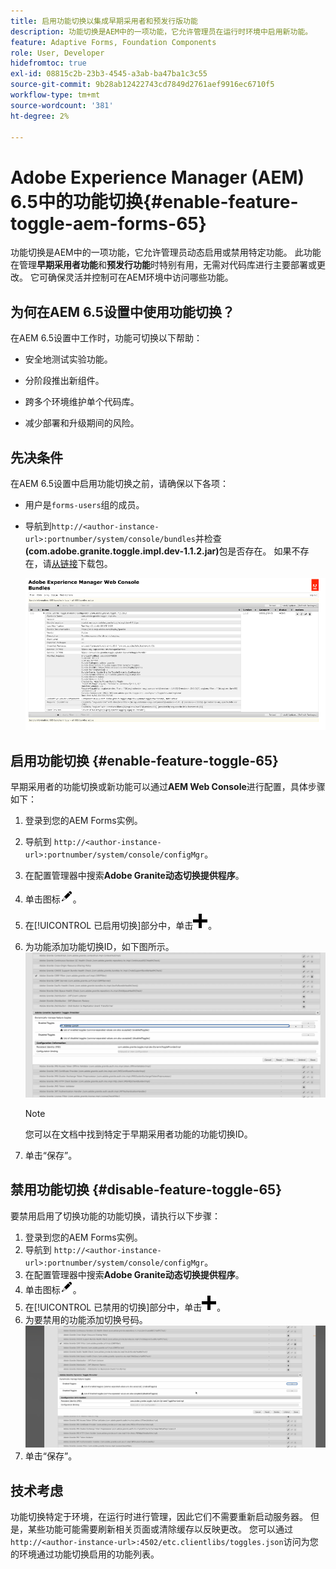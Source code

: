 ```yaml
---
title: 启用功能切换以集成早期采用者和预发行版功能
description: 功能切换是AEM中的一项功能，它允许管理员在运行时环境中启用新功能。
feature: Adaptive Forms, Foundation Components
role: User, Developer
hidefromtoc: true
exl-id: 08815c2b-23b3-4545-a3ab-ba47ba1c3c55
source-git-commit: 9b28ab12422743cd7849d2761aef9916ec6710f5
workflow-type: tm+mt
source-wordcount: '381'
ht-degree: 2%

---
```


# Adobe Experience Manager (AEM) 6.5中的功能切换{#enable-feature-toggle-aem-forms-65}

功能切换是AEM中的一项功能，它允许管理员动态启用或禁用特定功能。 此功能在管理&#x200B;**早期采用者功能**&#x200B;和&#x200B;**预发行功能**&#x200B;时特别有用，无需对代码库进行主要部署或更改。 它可确保灵活并控制可在AEM环境中访问哪些功能。

## 为何在AEM 6.5设置中使用功能切换？

在AEM 6.5设置中工作时，功能可切换以下帮助：

* 安全地测试实验功能。

* 分阶段推出新组件。

* 跨多个环境维护单个代码库。

* 减少部署和升级期间的风险。

## 先决条件

在AEM 6.5设置中启用功能切换之前，请确保以下各项：

* 用户是`forms-users`组的成员。

* 导航到`http://<author-instance-url>:portnumber/system/console/bundles`并检查&#x200B;**(com.adobe.granite.toggle.impl.dev-1.1.2.jar)**&#x200B;包是否存在。 如果不存在，请[从链接](https://experience.adobe.com/#/downloads/content/software-distribution/en/aem.html?package=/content/software-distribution/en/details.html/content/dam/aem/public/adobe/packages/cq650/hotfix/com.adobe.granite.toggle.impl.dev-1.1.2%20.jar)下载包。

  ![功能切换](/help/forms/using/assets/feature-toggle-6.5.png)

## 启用功能切换 {#enable-feature-toggle-65}

早期采用者的功能切换或新功能可以通过&#x200B;**AEM Web Console**&#x200B;进行配置，具体步骤如下：

1. 登录到您的AEM Forms实例。
2. 导航到 `http://<author-instance-url>:portnumber/system/console/configMgr`。
3. 在配置管理器中搜索&#x200B;**Adobe Granite动态切换提供程序**。
4. 单击图标![铅笔图标](assets/illustratorcc_penciltool_cur_edit_2_17.png)。
5. 在[!UICONTROL 已启用切换]部分中，单击![铅笔图标](assets/aem6forms_add.png)。
6. 为功能添加功能切换ID，如下图所示。
   ![添加切换开关](assets/add_toggle_number_forms.png)

   >[!NOTE]
   >
   >您可以在文档中找到特定于早期采用者功能的功能切换ID。

7. 单击“保存”。

## 禁用功能切换 {#disable-feature-toggle-65}

要禁用启用了切换功能的功能切换，请执行以下步骤：

1. 登录到您的AEM Forms实例。
2. 导航到 `http://<author-instance-url>:portnumber/system/console/configMgr`。
3. 在配置管理器中搜索&#x200B;**Adobe Granite动态切换提供程序**。
4. 单击图标![铅笔图标](assets/illustratorcc_penciltool_cur_edit_2_17.png)。
5. 在[!UICONTROL 已禁用的切换]部分中，单击![铅笔图标](assets/aem6forms_add.png)。
6. 为要禁用的功能添加切换号码。
   ![删除切换](assets/remove_toggle_feature_forms.png)
7. 单击“保存”。

## 技术考虑

功能切换特定于环境，在运行时进行管理，因此它们不需要重新启动服务器。 但是，某些功能可能需要刷新相关页面或清除缓存以反映更改。
您可以通过`http://<author-instance-url>:4502/etc.clientlibs/toggles.json`访问为您的环境通过功能切换启用的功能列表。
